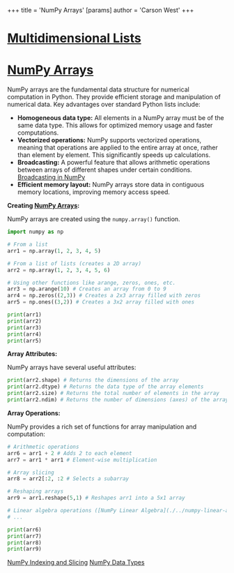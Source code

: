 +++
 title = 'NumPy Arrays'
[params]
	author = 'Carson West'
+++
# [Multidimensional Lists](./../multidimensional-lists/)
# [NumPy Arrays](./../numpy-arrays/) 
NumPy arrays are the fundamental data structure for numerical computation in Python.  They provide efficient storage and manipulation of numerical data.  Key advantages over standard Python lists include:

* **Homogeneous data type:** All elements in a NumPy array must be of the same data type. This allows for optimized memory usage and faster computations.
* **Vectorized operations:** NumPy supports vectorized operations, meaning that operations are applied to the entire array at once, rather than element by element. This significantly speeds up calculations.
* **Broadcasting:**  A powerful feature that allows arithmetic operations between arrays of different shapes under certain conditions. [Broadcasting in NumPy](./../broadcasting-in-numpy/)
* **Efficient memory layout:** NumPy arrays store data in contiguous memory locations, improving memory access speed.


**Creating [NumPy Arrays](./../numpy-arrays/):**

NumPy arrays are created using the `numpy.array()` function.

```python
import numpy as np

# From a list
arr1 = np.array(1, 2, 3, 4, 5) 

# From a list of lists (creates a 2D array)
arr2 = np.array(1, 2, 3, 4, 5, 6)

# Using other functions like arange, zeros, ones, etc.
arr3 = np.arange(10) # Creates an array from 0 to 9
arr4 = np.zeros((2,3)) # Creates a 2x3 array filled with zeros
arr5 = np.ones((3,2)) # Creates a 3x2 array filled with ones

print(arr1)
print(arr2)
print(arr3)
print(arr4)
print(arr5)
```

**Array Attributes:**

NumPy arrays have several useful attributes:

```python
print(arr2.shape) # Returns the dimensions of the array
print(arr2.dtype) # Returns the data type of the array elements
print(arr2.size) # Returns the total number of elements in the array
print(arr2.ndim) # Returns the number of dimensions (axes) of the array
```

**Array Operations:**

NumPy provides a rich set of functions for array manipulation and computation:

```python
# Arithmetic operations
arr6 = arr1 + 2 # Adds 2 to each element
arr7 = arr1 * arr1 # Element-wise multiplication

# Array slicing
arr8 = arr2[:2, :2 # Selects a subarray

# Reshaping arrays
arr9 = arr1.reshape(5,1) # Reshapes arr1 into a 5x1 array

# Linear algebra operations ([NumPy Linear Algebra](./../numpy-linear-algebra/))
# ...

print(arr6)
print(arr7)
print(arr8)
print(arr9)
```


[NumPy Indexing and Slicing](./../numpy-indexing-and-slicing/)
[NumPy Data Types](./../numpy-data-types/)


